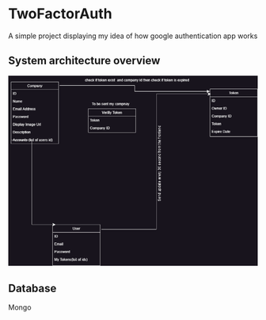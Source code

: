 # TwoFactorAuth

A simple project displaying my idea of how google authentication app works

## System architecture overview
<img src="TwoFactorAuth.drawio.png">

## Database
Mongo
